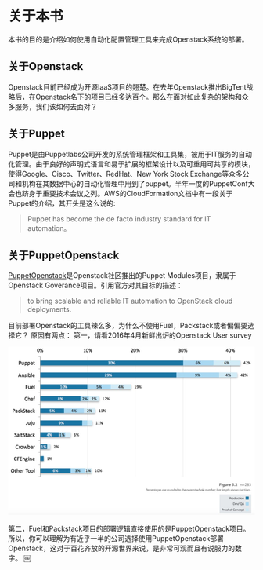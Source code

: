 
# 关于本书


本书的目的是介绍如何使用自动化配置管理工具来完成Openstack系统的部署。



## 关于Openstack

Openstack目前已经成为开源IaaS项目的翘楚。在去年Openstack推出BigTent战略后，在Openstack名下的项目已经多达百个。那么在面对如此复杂的架构和众多服务，我们该如何去面对？



## 关于Puppet

Puppet是由Puppetlabs公司开发的系统管理框架和工具集，被用于IT服务的自动化管理。由于良好的声明式语言和易于扩展的框架设计以及可重用可共享的模块，使得Google、Cisco、Twitter、RedHat、New York Stock Exchange等众多公司和机构在其数据中心的自动化管理中用到了puppet。半年一度的PuppetConf大会也跻身于重要技术会议之列。AWS的CloudFormation文档中有一段关于Puppet的介绍，其开头是这么说的:

> Puppet has become the de facto industry standard for IT automation。



## 关于PuppetOpenstack

[PuppetOpenstack](https://wiki.openstack.org/wiki/Puppet)是Openstack社区推出的Puppet Modules项目，隶属于Openstack Goverance项目。引用官方对其目标的描述：

> to bring scalable and reliable IT automation to OpenStack cloud deployments.


目前部署Openstack的工具辣么多，为什么不使用Fuel，Packstack或者偏偏要选择它？
原因有两点：
第一，请看2016年4月新鲜出炉的Openstack User survey

![](../pics/01/puppet.png)

第二，Fuel和Packstack项目的部署逻辑直接使用的是PuppetOpenstack项目。所以，你可以理解为有近乎一半的公司选择使用PuppetOpenstack部署Openstack，这对于百花齐放的开源世界来说，是非常可观而且有说服力的数字。
￼